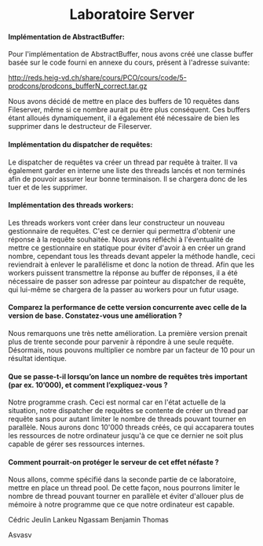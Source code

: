 <center><H1>Laboratoire Server</H1></center>


#### Implémentation de AbstractBuffer<T>:
Pour l'implémentation de AbstractBuffer, nous avons créé une classe buffer basée sur le code fourni en annexe du cours, présent à l'adresse suivante:

http://reds.heig-vd.ch/share/cours/PCO/cours/code/5-prodcons/prodcons_bufferN_correct.tar.gz

Nous avons décidé de mettre en place des buffers de 10 requêtes dans Fileserver, même si ce nombre aurait pu être plus conséquent. Ces buffers étant alloués dynamiquement, il a également été nécessaire de bien les supprimer dans le destructeur de Fileserver.


#### Implémentation du dispatcher de requêtes:
Le dispatcher de requêtes va créer un thread par requête à traiter. Il va également garder en interne une liste des threads lancés et non terminés afin de pouvoir assurer leur bonne terminaison. Il se chargera donc de les tuer et de les supprimer.

#### Implémentation des threads workers:
Les threads workers vont créer dans leur constructeur un nouveau gestionnaire de requêtes. C'est ce dernier qui permettra d'obtenir une réponse à la requête souhaitée. Nous avons réfléchi à l'éventualité de mettre ce gestionnaire en statique pour éviter d'avoir à en créer un grand nombre, cependant tous les threads devant appeler la méthode handle, ceci reviendrait à enlever le parallélisme et donc la notion de thread.
Afin que les workers puissent transmettre la réponse au buffer de réponses, il a été nécessaire de passer son adresse par pointeur au dispatcher de requête, qui lui-même se chargera de la passer au workers pour un futur usage.

#### Comparez la performance de cette version concurrente avec celle de la version de base. Constatez-vous une amélioration ?
Nous remarquons une très nette amélioration. La première version prenait plus de trente seconde pour parvenir à répondre à une seule requête. Désormais, nous pouvons multiplier ce nombre par un facteur de 10 pour un résultat identique.

#### Que se passe-t-il lorsqu’on lance un nombre de requêtes très important (par ex. 10’000), et comment l’expliquez-vous ?
Notre programme crash. Ceci est normal car en l'état actuelle de la situation, notre dispatcher de requêtes se contente de créer un thread par requête sans pour autant limiter le nombre de threads pouvant tourner en parallèle. Nous aurons donc 10'000 threads créés, ce qui accaparera toutes les ressources de notre ordinateur jusqu'à ce que ce dernier ne soit plus capable de gérer ses ressources internes.

#### Comment pourrait-on protéger le serveur de cet effet néfaste ?
Nous allons, comme spécifié dans la seconde partie de ce laboratoire, mettre en place un thread pool. De cette façon, nous pourrons limiter le nombre de thread pouvant tourner en parallèle et éviter d'allouer plus de mémoire à notre programme que ce que notre ordinateur est capable.

Cédric Jeulin Lankeu Ngassam
Benjamin Thomas

Asvasv

